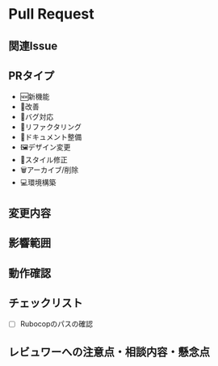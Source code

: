 # Pull Request
<!-- Pull Requestのタイトル -->

## 関連Issue
<!-- 関連するIssueの紐付けを忘れずに！ -->
<!-- 例：close #Issue番号 -->

## PRタイプ
<!-- Pull Requestの種類を選択 -->
<!-- 必要なものだけ残す -->

* 🆕新機能
* 🔩改善
* 🐛バグ対応
* 🧹リファクタリング
* 📖ドキュメント整備
* 🖼️デザイン変更
* 🕺スタイル修正
* 🗑️アーカイブ/削除
* 💻環境構築

## 変更内容
<!-- 具体的にどのような変更を行ったのかを箇条書きで記述 -->
<!-- 例：
- ログイン画面のレイアウトを調整
- バックエンドAPIのパフォーマンスを向上
-->

## 影響範囲
<!-- 必要な場合に記述 -->
<!-- 行った修正が影響するであろう範囲を記載しましょう。レビュアーが修正の影響範囲を予測する助けになります。-->


## 動作確認
<!-- 必要な場合に記述 -->
<!-- 例:Gem を追加したので docker-compose run web bundle install を実行してください -->

## チェックリスト

- [ ] Rubocopのパスの確認

## レビュワーへの注意点・相談内容・懸念点
<!-- 任意で記述 -->
